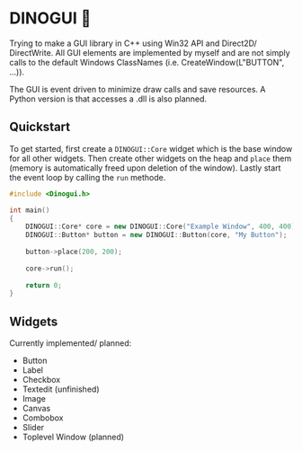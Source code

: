 # DINOGUI 🦕
Trying to make a GUI library in C++ using Win32 API and Direct2D/ DirectWrite.
All GUI elements are implemented by myself and are not simply calls to the default Windows ClassNames (i.e. CreateWindow(L"BUTTON", ...)).

The GUI is event driven to minimize draw calls and save resources. A Python version is that accesses a .dll is also planned.

## Quickstart

To get started, first create a `DINOGUI::Core` widget which is the base window for all other widgets. Then create other widgets on the heap and `place` them (memory is automatically freed upon deletion of the window). Lastly start the event loop by calling the `run` methode.

```cpp
#include <Dinogui.h>

int main()
{
    DINOGUI::Core* core = new DINOGUI::Core("Example Window", 400, 400);
    DINOGUI::Button* button = new DINOGUI::Button(core, "My Button");
    
    button->place(200, 200);
    
    core->run();
    
    return 0;
}
```

## Widgets

Currently implemented/ planned:
 - Button
 - Label
 - Checkbox
 - Textedit (unfinished)
 - Image
 - Canvas
 - Combobox
 - Slider
 - Toplevel Window (planned)
